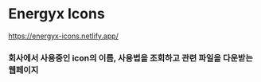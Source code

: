 # Energyx Icons
https://energyx-icons.netlify.app/
### 회사에서 사용중인 icon의 이름, 사용법을 조회하고 관련 파일을 다운받는 웹페이지